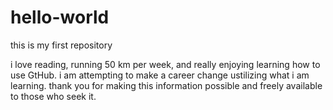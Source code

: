 # hello-world
this is my first repository

i love reading, running 50 km per week, and really enjoying learning how to use GtHub. 
i am attempting to make a career change ustilizing what i am learning.
thank you for making this information possible and freely available to those who seek it.
